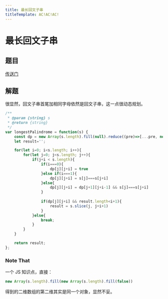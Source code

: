 ```yaml
---
title: 最长回文子串
titleTemplate: AC!AC!AC!
---
```

# 最长回文子串

## 题目

[传送门](https://leetcode-cn.com/problems/longest-palindromic-substring/)

## 解题

很显然，回文子串首尾加相同字母依然是回文子串，这一点很动态规划。

```js
/**
 * @param {string} s
 * @return {string}
 */
var longestPalindrome = function(s) {
    const dp = new Array(s.length).fill(null).reduce((pre)=>[...pre, new Array(s.length).fill(false)], []);
    let result='';

    for(let i=0; i<s.length; i++){
        for(let j=0; j<s.length; j++){
            if(j+i < s.length){
                if(i===0){
                    dp[j][j+i] = true
                }else if(i===1){
                    dp[j][j+i] = s[j]===s[j+i]
                }else{
                    dp[j][j+i] = dp[j+1][j+i-1] && s[j]===s[j+i]
                }
                
                if(dp[j][j+i] && result.length<i+1){
                    result = s.slice(j, j+i+1)
                }
            }else{
                break;
            }
        }
    }

    return result;
};
```

### Note That

一个 JS 知识点，直接：

```js
new Array(s.length).fill(new Array(s.length).fill(false))
```

得到的二维数组的第二维其实是同一个对象，显然不妥。




